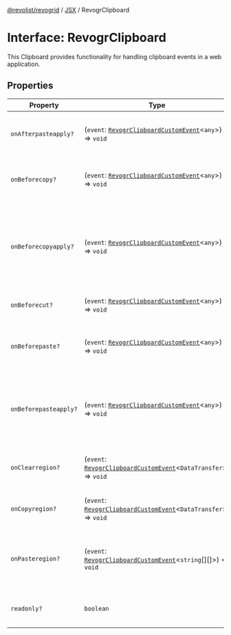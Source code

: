 [@revolist/revogrid](README.md) / [JSX](Namespace.JSX.md) / RevogrClipboard

# Interface: RevogrClipboard

This Clipboard provides functionality for handling clipboard events in a web application.

## Properties

| Property | Type | Description | Defined in |
| ------ | ------ | ------ | ------ |
| `onAfterpasteapply?` | (`event`: [`RevogrClipboardCustomEvent`](Interface.RevogrClipboardCustomEvent.md)\<`any`\>) => `void` | Paste 4. Fired after paste applied to the grid | [src/components.d.ts:1508](https://github.com/revolist/revogrid/blob/479ecce95b25b0761395add7477e34a6fe066174/src/components.d.ts#L1508) |
| `onBeforecopy?` | (`event`: [`RevogrClipboardCustomEvent`](Interface.RevogrClipboardCustomEvent.md)\<`any`\>) => `void` | Copy 1. Fired before copy triggered | [src/components.d.ts:1514](https://github.com/revolist/revogrid/blob/479ecce95b25b0761395add7477e34a6fe066174/src/components.d.ts#L1514) |
| `onBeforecopyapply?` | (`event`: [`RevogrClipboardCustomEvent`](Interface.RevogrClipboardCustomEvent.md)\<`any`\>) => `void` | Copy Method 1. Fired before copy applied to the clipboard from outside. | [src/components.d.ts:1521](https://github.com/revolist/revogrid/blob/479ecce95b25b0761395add7477e34a6fe066174/src/components.d.ts#L1521) |
| `onBeforecut?` | (`event`: [`RevogrClipboardCustomEvent`](Interface.RevogrClipboardCustomEvent.md)\<`any`\>) => `void` | Cut 1. Fired before cut triggered | [src/components.d.ts:1527](https://github.com/revolist/revogrid/blob/479ecce95b25b0761395add7477e34a6fe066174/src/components.d.ts#L1527) |
| `onBeforepaste?` | (`event`: [`RevogrClipboardCustomEvent`](Interface.RevogrClipboardCustomEvent.md)\<`any`\>) => `void` | Paste 1. Fired before paste applied to the grid | [src/components.d.ts:1534](https://github.com/revolist/revogrid/blob/479ecce95b25b0761395add7477e34a6fe066174/src/components.d.ts#L1534) |
| `onBeforepasteapply?` | (`event`: [`RevogrClipboardCustomEvent`](Interface.RevogrClipboardCustomEvent.md)\<`any`\>) => `void` | Paste 2. Fired before paste applied to the grid and after data parsed | [src/components.d.ts:1540](https://github.com/revolist/revogrid/blob/479ecce95b25b0761395add7477e34a6fe066174/src/components.d.ts#L1540) |
| `onClearregion?` | (`event`: [`RevogrClipboardCustomEvent`](Interface.RevogrClipboardCustomEvent.md)\<`DataTransfer`\>) => `void` | Cut 2. Clears region when cut is done | [src/components.d.ts:1544](https://github.com/revolist/revogrid/blob/479ecce95b25b0761395add7477e34a6fe066174/src/components.d.ts#L1544) |
| `onCopyregion?` | (`event`: [`RevogrClipboardCustomEvent`](Interface.RevogrClipboardCustomEvent.md)\<`DataTransfer`\>) => `void` | Copy 2. Fired when region copied | [src/components.d.ts:1550](https://github.com/revolist/revogrid/blob/479ecce95b25b0761395add7477e34a6fe066174/src/components.d.ts#L1550) |
| `onPasteregion?` | (`event`: [`RevogrClipboardCustomEvent`](Interface.RevogrClipboardCustomEvent.md)\<`string`[][]\>) => `void` | Paste 3. Internal method. When data region is ready pass it to the top. | [src/components.d.ts:1556](https://github.com/revolist/revogrid/blob/479ecce95b25b0761395add7477e34a6fe066174/src/components.d.ts#L1556) |
| `readonly?` | `boolean` | If readonly mode - disabled Paste event | [src/components.d.ts:1560](https://github.com/revolist/revogrid/blob/479ecce95b25b0761395add7477e34a6fe066174/src/components.d.ts#L1560) |
